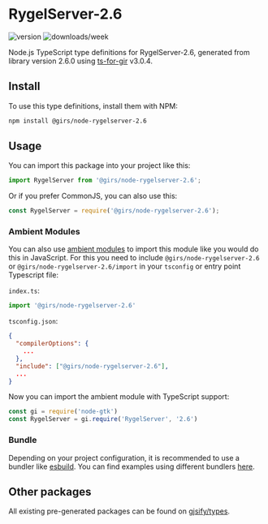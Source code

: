 
# RygelServer-2.6

![version](https://img.shields.io/npm/v/@girs/node-rygelserver-2.6)
![downloads/week](https://img.shields.io/npm/dw/@girs/node-rygelserver-2.6)


Node.js TypeScript type definitions for RygelServer-2.6, generated from library version 2.6.0 using [ts-for-gir](https://github.com/gjsify/ts-for-gir) v3.0.4.


## Install

To use this type definitions, install them with NPM:
```bash
npm install @girs/node-rygelserver-2.6
```

## Usage

You can import this package into your project like this:
```ts
import RygelServer from '@girs/node-rygelserver-2.6';
```

Or if you prefer CommonJS, you can also use this:
```ts
const RygelServer = require('@girs/node-rygelserver-2.6');
```

### Ambient Modules

You can also use [ambient modules](https://github.com/gjsify/ts-for-gir/tree/main/packages/cli#ambient-modules) to import this module like you would do this in JavaScript.
For this you need to include `@girs/node-rygelserver-2.6` or `@girs/node-rygelserver-2.6/import` in your `tsconfig` or entry point Typescript file:

`index.ts`:
```ts
import '@girs/node-rygelserver-2.6'
```

`tsconfig.json`:
```json
{
  "compilerOptions": {
    ...
  },
  "include": ["@girs/node-rygelserver-2.6"],
  ...
}
```

Now you can import the ambient module with TypeScript support: 

```ts
const gi = require('node-gtk')
const RygelServer = gi.require('RygelServer', '2.6')
```


### Bundle

Depending on your project configuration, it is recommended to use a bundler like [esbuild](https://esbuild.github.io/). You can find examples using different bundlers [here](https://github.com/gjsify/ts-for-gir/tree/main/examples).

## Other packages

All existing pre-generated packages can be found on [gjsify/types](https://github.com/gjsify/types).

